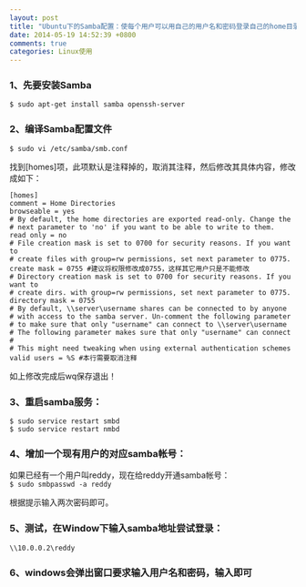 ```yaml
---
layout: post
title: "Ubuntu下的Samba配置：使每个用户可以用自己的用户名和密码登录自己的home目录"
date: 2014-05-19 14:52:39 +0800
comments: true
categories: Linux使用
---  
```


### 1、先要安装Samba  

`$ sudo apt-get install samba openssh-server`  

### 2、编译Samba配置文件  

`$ sudo vi /etc/samba/smb.conf`  

<!--more-->  

找到[homes]项，此项默认是注释掉的，取消其注释，然后修改其具体内容，修改成如下：  
	
	[homes]
	comment = Home Directories
	browseable = yes
	# By default, the home directories are exported read-only. Change the
	# next parameter to 'no' if you want to be able to write to them.
	read only = no
	# File creation mask is set to 0700 for security reasons. If you want to
	# create files with group=rw permissions, set next parameter to 0775.
	create mask = 0755 #建议将权限修改成0755，这样其它用户只是不能修改
	# Directory creation mask is set to 0700 for security reasons. If you want to
	# create dirs. with group=rw permissions, set next parameter to 0775.
	directory mask = 0755
	# By default, \\server\username shares can be connected to by anyone
	# with access to the samba server. Un-comment the following parameter
	# to make sure that only "username" can connect to \\server\username
	# The following parameter makes sure that only "username" can connect
	#
	# This might need tweaking when using external authentication schemes
	valid users = %S #本行需要取消注释 

如上修改完成后wq保存退出！  

### 3、重启samba服务：  

`$ sudo service restart smbd`  
`$ sudo service restart nmbd`  

### 4、增加一个现有用户的对应samba帐号：  

如果已经有一个用户叫reddy，现在给reddy开通samba帐号：  
`$ sudo smbpasswd -a reddy`  

根据提示输入两次密码即可。  

### 5、测试，在Window下输入samba地址尝试登录：  
`\\10.0.0.2\reddy`  

### 6、windows会弹出窗口要求输入用户名和密码，输入即可  
